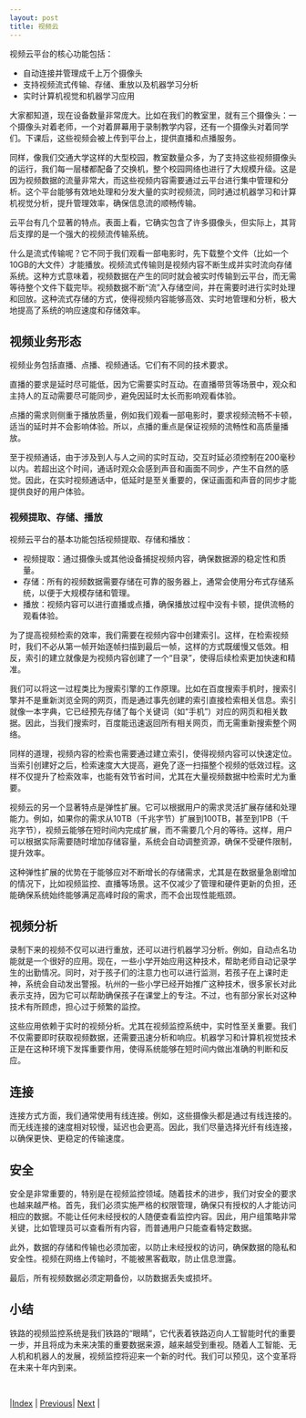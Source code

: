 ```yaml
---
layout: post
title: 视频云
---
```


视频云平台的核心功能包括：
- 自动连接并管理成千上万个摄像头
- 支持视频流式传输、存储、重放以及机器学习分析
- 实时计算机视觉和机器学习应用

大家都知道，现在设备数量非常庞大。比如在我们的教室里，就有三个摄像头：一个摄像头对着老师，一个对着屏幕用于录制教学内容，还有一个摄像头对着同学们。下课后，这些视频会被上传到平台上，提供直播和点播服务。

同样，像我们交通大学这样的大型校园，教室数量众多，为了支持这些视频摄像头的运行，我们每一层楼都配备了交换机，整个校园网络也进行了大规模升级。这是因为视频数据的流量非常大，而这些视频内容需要通过云平台进行集中管理和分析。这个平台能够有效地处理和分发大量的实时视频流，同时通过机器学习和计算机视觉分析，提升管理效率，确保信息流的顺畅传输。

云平台有几个显著的特点。表面上看，它确实包含了许多摄像头，但实际上，其背后支撑的是一个强大的视频流传输系统。

什么是流式传输呢？它不同于我们观看一部电影时，先下载整个文件（比如一个10GB的大文件）才能播放。视频流式传输则是视频内容不断生成并实时流向存储系统。这种方式意味着，视频数据在产生的同时就会被实时传输到云平台，而无需等待整个文件下载完毕。视频数据不断“流”入存储空间，并在需要时进行实时处理和回放。这种流式存储的方式，使得视频内容能够高效、实时地管理和分析，极大地提高了系统的响应速度和存储效率。

## 视频业务形态

视频业务包括直播、点播、视频通话。它们有不同的技术要求。

直播的要求是延时尽可能低，因为它需要实时互动。在直播带货等场景中，观众和主持人的互动需要尽可能同步，避免因延时太长而影响观看体验。

点播的需求则侧重于播放质量，例如我们观看一部电影时，要求视频流畅不卡顿，适当的延时并不会影响体验。所以，点播的重点是保证视频的流畅性和高质量播放。

至于视频通话，由于涉及到人与人之间的实时互动，交互时延必须控制在200毫秒以内。若超出这个时间，通话时观众会感到声音和画面不同步，产生不自然的感觉。因此，在实时视频通话中，低延时是至关重要的，保证画面和声音的同步才能提供良好的用户体验。

### 视频提取、存储、播放

视频云平台的基本功能包括视频提取、存储和播放：
- 视频提取：通过摄像头或其他设备捕捉视频内容，确保数据源的稳定性和质量。
- 存储：所有的视频数据需要存储在可靠的服务器上，通常会使用分布式存储系统，以便于大规模存储和管理。
- 播放：视频内容可以进行直播或点播，确保播放过程中没有卡顿，提供流畅的观看体验。

为了提高视频检索的效率，我们需要在视频内容中创建索引。这样，在检索视频时，我们不必从第一帧开始逐帧扫描到最后一帧，这样的方式既缓慢又低效。相反，索引的建立就像是为视频内容创建了一个“目录”，使得后续检索更加快速和精准。

我们可以将这一过程类比为搜索引擎的工作原理。比如在百度搜索手机时，搜索引擎并不是重新浏览全网的网页，而是通过事先创建的索引直接检索相关信息。索引就像一本字典，它已经预先存储了每个关键词（如“手机”）对应的网页和相关数据。因此，当我们搜索时，百度能迅速返回所有相关网页，而无需重新搜索整个网络。

同样的道理，视频内容的检索也需要通过建立索引，使得视频内容可以快速定位。当索引创建好之后，检索速度大大提高，避免了逐一扫描整个视频的低效过程。这样不仅提升了检索效率，也能有效节省时间，尤其在大量视频数据中检索时尤为重要。

视频云的另一个显著特点是弹性扩展。它可以根据用户的需求灵活扩展存储和处理能力。例如，如果你的需求从10TB（千兆字节）扩展到100TB，甚至到1PB（千兆字节），视频云能够在短时间内完成扩展，而不需要几个月的等待。这样，用户可以根据实际需要随时增加存储容量，系统会自动调整资源，确保不受硬件限制，提升效率。

这种弹性扩展的优势在于能够应对不断增长的存储需求，尤其是在数据量急剧增加的情况下，比如视频监控、直播等场景。这不仅减少了管理和硬件更新的负担，还能确保系统始终能够满足高峰时段的需求，而不会出现性能瓶颈。

## 视频分析

录制下来的视频不仅可以进行重放，还可以进行机器学习分析。例如，自动点名功能就是一个很好的应用。现在，一些小学开始应用这种技术，帮助老师自动记录学生的出勤情况。同时，对于孩子们的注意力也可以进行监测，若孩子在上课时走神，系统会自动发出警报。杭州的一些小学已经开始推广这种技术，很多家长对此表示支持，因为它可以帮助确保孩子在课堂上的专注。不过，也有部分家长对这种技术有所顾虑，担心过于频繁的监控。

这些应用依赖于实时的视频分析。尤其在视频监控系统中，实时性至关重要。我们不仅需要即时获取视频数据，还需要迅速分析和响应。机器学习和计算机视觉技术正是在这种环境下发挥重要作用，使得系统能够在短时间内做出准确的判断和反应。

## 连接

连接方式方面，我们通常使用有线连接。例如，这些摄像头都是通过有线连接的。而无线连接的速度相对较慢，延迟也会更高。因此，我们尽量选择光纤有线连接，以确保更快、更稳定的传输速度。

## 安全

安全是非常重要的，特别是在视频监控领域。随着技术的进步，我们对安全的要求也越来越严格。首先，我们必须实施严格的权限管理，确保只有授权的人才能访问相应的数据。不能让任何未经授权的人随便查看监控内容。因此，用户组策略非常关键，比如管理员可以查看所有内容，而普通用户只能查看特定数据。

此外，数据的存储和传输也必须加密，以防止未经授权的访问，确保数据的隐私和安全性。视频在网络上传输时，不能被黑客截取，防止信息泄露。

最后，所有视频数据必须定期备份，以防数据丢失或损坏。

## 小结

铁路的视频监控系统是我们铁路的“眼睛”，它代表着铁路迈向人工智能时代的重要一步，并且将成为未来决策的重要数据来源，越来越受到重视。随着人工智能、无人机和机器人的发展，视频监控将迎来一个新的时代。我们可以预见，这个变革将在未来十年内到来。

<br/>

|[Index](./) | [Previous](6-9-vis-decision)| [Next](9-1-material) |
